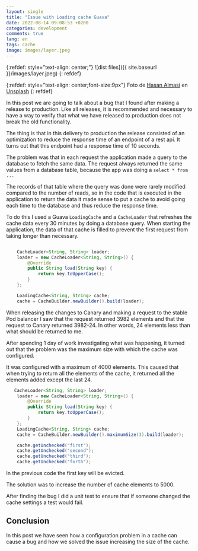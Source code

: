 ```yaml
---
layout: single
title: "Issue with Loading cache Guava"
date: 2022-08-14 09:08:53 +0200
categories: development
comments: true
lang: en
tags: cache
image: images/layer.jpeg
---
```


{:refdef: style="text-align: center;"}
![dist files]({{ site.baseurl }}/images/layer.jpeg)
{: refdef}

{:refdef: style="text-align: center;font-size:9px"}
Foto de <a href="https://unsplash.com/@hasanalmasi?utm_source=unsplash&utm_medium=referral&utm_content=creditCopyText">Hasan Almasi</a> en <a href="https://unsplash.com/es/s/fotos/capa?utm_source=unsplash&utm_medium=referral&utm_content=creditCopyText">Unsplash</a>
{: refdef} 
  
In this post we are going to talk about a bug that I found after making a release to production. Like all releases, it is recommended and necessary to have a way to verify that what we have released to production does not break the old functionality.

The thing is that in this delivery to production the release consisted of an optimization to reduce the response time of an endpoint of a rest api. It turns out that this endpoint had a response time of 10 seconds.

The problem was that in each request the application made a query to the database to fetch the same data. The request always returned the same values ​​from a database table, because the app was doing a `select * from ...`

The records of that table where the query was done were rarely modified compared to the number of reads, so in the code that is executed in the application to return the data it made sense to put a cache to avoid going each time to the database and thus reduce the response time.

To do this I used a Guava `LoadingCache` and a `CacheLoader` that refreshes the cache data every 30 minutes by doing a database query. When starting the application, the data of that cache is filled to prevent the first request from taking longer than necessary.

```java

    CacheLoader<String, String> loader;
    loader = new CacheLoader<String, String>() {
        @Override
        public String load(String key) {
            return key.toUpperCase();
        }
    };

    LoadingCache<String, String> cache;
    cache = CacheBuilder.newBuilder().build(loader);
```

When releasing the changes to Canary and making a request to the stable Pod balancer I saw that the request returned 3982 elements and that the request to Canary returned 3982-24. In other words, 24 elements less than what should be returned to me.

After spending 1 day of work investigating what was happening, it turned out that the problem was the maximum size with which the cache was configured.

It was configured with a maximum of 4000 elements. This caused that when trying to return all the elements of the cache, it returned all the elements added except the last 24.

```java
   CacheLoader<String, String> loader;
    loader = new CacheLoader<String, String>() {
        @Override
        public String load(String key) {
            return key.toUpperCase();
        }
    };
    LoadingCache<String, String> cache;
    cache = CacheBuilder.newBuilder().maximumSize(3).build(loader);

    cache.getUnchecked("first");
    cache.getUnchecked("second");
    cache.getUnchecked("third");
    cache.getUnchecked("forth");
```

In the previous code the first key will be evicted.

The solution was to increase the number of cache elements to 5000.

After finding the bug I did a unit test to ensure that if someone changed the cache settings a test would fail.

Conclusion
------------
In this post we have seen how a configuration problem in a cache can cause a bug and how we solved the issue increasing the size of the cache.



